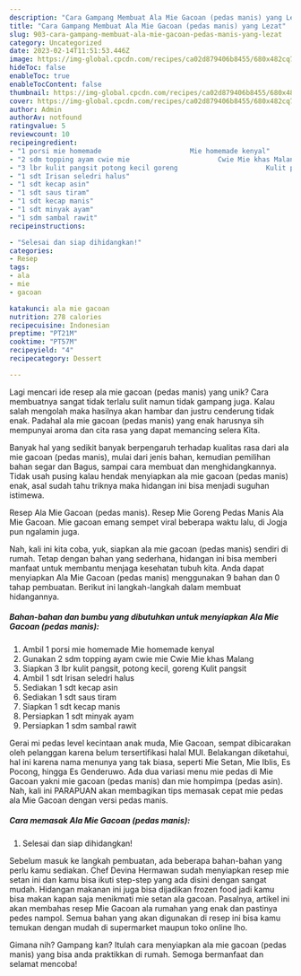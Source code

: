 ```yaml
---
description: "Cara Gampang Membuat Ala Mie Gacoan (pedas manis) yang Lezat"
title: "Cara Gampang Membuat Ala Mie Gacoan (pedas manis) yang Lezat"
slug: 903-cara-gampang-membuat-ala-mie-gacoan-pedas-manis-yang-lezat
category: Uncategorized
date: 2023-02-14T11:51:53.446Z
image: https://img-global.cpcdn.com/recipes/ca02d879406b8455/680x482cq70/ala-mie-gacoan-pedas-manis-foto-resep-utama.jpg
hideToc: false
enableToc: true
enableTocContent: false
thumbnail: https://img-global.cpcdn.com/recipes/ca02d879406b8455/680x482cq70/ala-mie-gacoan-pedas-manis-foto-resep-utama.jpg
cover: https://img-global.cpcdn.com/recipes/ca02d879406b8455/680x482cq70/ala-mie-gacoan-pedas-manis-foto-resep-utama.jpg
author: Admin
authorAv: notfound
ratingvalue: 5
reviewcount: 10
recipeingredient:
- "1 porsi mie homemade                      Mie homemade kenyal"
- "2 sdm topping ayam cwie mie                      Cwie Mie khas Malang"
- "3 lbr kulit pangsit potong kecil goreng                      Kulit pangsit"
- "1 sdt Irisan seledri halus"
- "1 sdt kecap asin"
- "1 sdt saus tiram"
- "1 sdt kecap manis"
- "1 sdt minyak ayam"
- "1 sdm sambal rawit"
recipeinstructions:

- "Selesai dan siap dihidangkan!"
categories:
- Resep
tags:
- ala
- mie
- gacoan

katakunci: ala mie gacoan 
nutrition: 278 calories
recipecuisine: Indonesian
preptime: "PT21M"
cooktime: "PT57M"
recipeyield: "4"
recipecategory: Dessert

---
```





Lagi mencari ide resep ala mie gacoan (pedas manis) yang unik? Cara membuatnya sangat tidak terlalu sulit namun tidak gampang juga. Kalau salah mengolah maka hasilnya akan hambar dan justru cenderung tidak enak. Padahal ala mie gacoan (pedas manis) yang enak harusnya sih mempunyai aroma dan cita rasa yang dapat memancing selera Kita.





Banyak hal yang sedikit banyak berpengaruh terhadap kualitas rasa dari ala mie gacoan (pedas manis), mulai dari jenis bahan, kemudian pemilihan bahan segar dan Bagus, sampai cara membuat dan menghidangkannya. Tidak usah pusing kalau hendak menyiapkan ala mie gacoan (pedas manis) enak,      asal sudah tahu triknya maka hidangan ini bisa menjadi suguhan istimewa.














Resep Ala Mie Gacoan (pedas manis). Resep Mie Goreng Pedas Manis Ala Mie Gacoan. Mie gacoan emang sempet viral beberapa waktu lalu, di Jogja pun ngalamin juga.






Nah, kali ini kita coba, yuk, siapkan ala mie gacoan (pedas manis) sendiri di rumah. Tetap dengan bahan yang sederhana, hidangan ini bisa memberi manfaat untuk membantu menjaga kesehatan tubuh kita. Anda dapat menyiapkan Ala Mie Gacoan (pedas manis) menggunakan 9 bahan dan 0 tahap pembuatan. Berikut ini langkah-langkah dalam membuat hidangannya.

<!--inarticleads1-->

##### Bahan-bahan dan bumbu yang dibutuhkan untuk menyiapkan Ala Mie Gacoan (pedas manis):

1. Ambil 1 porsi mie homemade                      Mie homemade kenyal
1. Gunakan 2 sdm topping ayam cwie mie                      Cwie Mie khas Malang
1. Siapkan 3 lbr kulit pangsit, potong kecil, goreng                      Kulit pangsit
1. Ambil 1 sdt Irisan seledri halus
1. Sediakan 1 sdt kecap asin
1. Sediakan 1 sdt saus tiram
1. Siapkan 1 sdt kecap manis
1. Persiapkan 1 sdt minyak ayam
1. Persiapkan 1 sdm sambal rawit


Gerai mi pedas level kecintaan anak muda, Mie Gacoan, sempat dibicarakan oleh pelanggan karena belum tersertifikasi halal MUI. Belakangan diketahui, hal ini karena nama menunya yang tak biasa, seperti Mie Setan, Mie Iblis, Es Pocong, hingga Es Genderuwo. Ada dua variasi menu mie pedas di Mie Gacoan yakni mie gacoan (pedas manis) dan mie hompimpa (pedas asin). Nah, kali ini PARAPUAN akan membagikan tips memasak cepat mie pedas ala Mie Gacoan dengan versi pedas manis. 

<!--inarticleads2-->

##### Cara memasak Ala Mie Gacoan (pedas manis):


1. Selesai dan siap dihidangkan!

Sebelum masuk ke langkah pembuatan, ada beberapa bahan-bahan yang perlu kamu sediakan. Chef Devina Hermawan sudah menyiapkan resep mie setan ini dan kamu bisa ikuti step-step yang ada disini dengan sangat mudah. Hidangan makanan ini juga bisa dijadikan frozen food jadi kamu bisa makan kapan saja menikmati mie setan ala gacoan. Pasalnya, artikel ini akan membahas resep Mie Gacoan ala rumahan yang enak dan pastinya pedes nampol. Semua bahan yang akan digunakan di resep ini bisa kamu temukan dengan mudah di supermarket maupun toko online lho. 

Gimana nih? Gampang kan? Itulah cara menyiapkan ala mie gacoan (pedas manis) yang bisa anda praktikkan di rumah. Semoga bermanfaat dan selamat mencoba!
